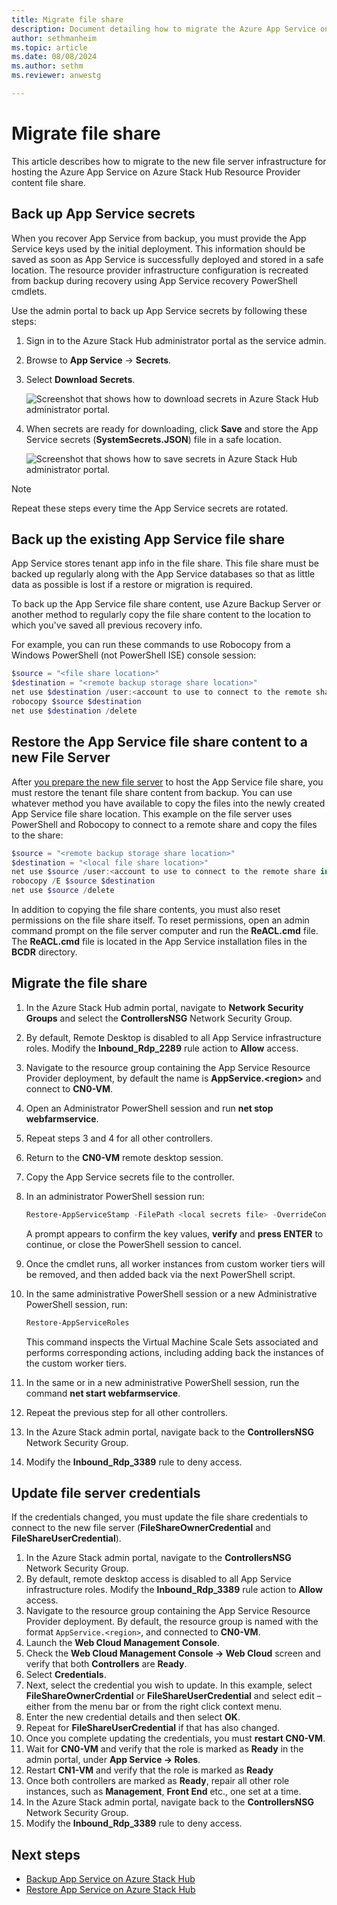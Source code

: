 ```yaml
---
title: Migrate file share  
description: Document detailing how to migrate the Azure App Service on Azure Stack Hub tenant content file share.
author: sethmanheim
ms.topic: article
ms.date: 08/08/2024
ms.author: sethm
ms.reviewer: anwestg

---
```


# Migrate file share

This article describes how to migrate to the new file server infrastructure for hosting the Azure App Service on Azure Stack Hub Resource Provider content file share.

## Back up App Service secrets

When you recover App Service from backup, you must provide the App Service keys used by the initial deployment. This information should be saved as soon as App Service is successfully deployed and stored in a safe location. The resource provider infrastructure configuration is recreated from backup during recovery using App Service recovery PowerShell cmdlets.

Use the admin portal to back up App Service secrets by following these steps:

1. Sign in to the Azure Stack Hub administrator portal as the service admin.
1. Browse to **App Service** -> **Secrets**.
1. Select **Download Secrets**.

   ![Screenshot that shows how to download secrets in Azure Stack Hub administrator portal.](./media/app-service-back-up/download-secrets.png)

1. When secrets are ready for downloading, click **Save** and store the App Service secrets (**SystemSecrets.JSON**) file in a safe location.

   ![Screenshot that shows how to save secrets in Azure Stack Hub administrator portal.](./media/app-service-back-up/save-secrets.png)

> [!NOTE]
> Repeat these steps every time the App Service secrets are rotated.

## Back up the existing App Service file share

App Service stores tenant app info in the file share. This file share must be backed up regularly along with the App Service databases so that as little data as possible is lost if a restore or migration is required.

To back up the App Service file share content, use Azure Backup Server or another method to regularly copy the file share content to the location to which you've saved all previous recovery info.

For example, you can run these commands to use Robocopy from a Windows PowerShell (not PowerShell ISE) console session:

```powershell
$source = "<file share location>"
$destination = "<remote backup storage share location>"
net use $destination /user:<account to use to connect to the remote share in the format of domain\username> *
robocopy $source $destination
net use $destination /delete
```

## Restore the App Service file share content to a new File Server

After [you prepare the new file server](azure-stack-app-service-before-you-get-started.md#prepare-the-file-server) to host the App Service file share, you must restore the tenant file share content from backup. You can use whatever method you have available to copy the files into the newly created App Service file share location. This example on the file server uses PowerShell and Robocopy to connect to a remote share and copy the files to the share:

```powershell
$source = "<remote backup storage share location>"
$destination = "<local file share location>"
net use $source /user:<account to use to connect to the remote share in the format of domain\username> *
robocopy /E $source $destination
net use $source /delete
```

In addition to copying the file share contents, you must also reset permissions on the file share itself. To reset permissions, open an admin command prompt on the file server computer and run the **ReACL.cmd** file. The **ReACL.cmd** file is located in the App Service installation files in the **BCDR** directory.

## Migrate the file share

1. In the Azure Stack Hub admin portal, navigate to **Network Security Groups** and select the **ControllersNSG** Network Security Group.
1. By default, Remote Desktop is disabled to all App Service infrastructure roles. Modify the **Inbound_Rdp_2289** rule action to **Allow** access.
1. Navigate to the resource group containing the App Service Resource Provider deployment, by default the name is **AppService.\<region\>** and connect to **CN0-VM**.
1. Open an Administrator PowerShell session and run **net stop webfarmservice**.
1. Repeat steps 3 and 4 for all other controllers.
1. Return to the **CN0-VM** remote desktop session.
1. Copy the App Service secrets file to the controller.
1. In an administrator PowerShell session run:

   ```powershell
   Restore-AppServiceStamp -FilePath <local secrets file> -OverrideContentShare <new file share location> -CoreBackupFilePath <filepath>
   ```

   A prompt appears to confirm the key values, **verify** and **press ENTER** to continue, or close the PowerShell session to cancel.

1. Once the cmdlet runs, all worker instances from custom worker tiers will be removed, and then added back via the next PowerShell script.
1. In the same administrative PowerShell session or a new Administrative PowerShell session, run:

   ```powershell
   Restore-AppServiceRoles
   ```

   This command inspects the Virtual Machine Scale Sets associated and performs corresponding actions, including adding back the instances of the custom worker tiers.

1. In the same or in a new administrative PowerShell session, run the command **net start webfarmservice**.
1. Repeat the previous step for all other controllers.
1. In the Azure Stack admin portal, navigate back to the **ControllersNSG** Network Security Group.
1. Modify the **Inbound_Rdp_3389** rule to deny access.

## Update file server credentials

If the credentials changed, you must update the file share credentials to connect to the new file server (**FileShareOwnerCredential** and **FileShareUserCredential**).

1. In the Azure Stack admin portal, navigate to the **ControllersNSG** Network Security Group.
1. By default, remote desktop access is disabled to all App Service infrastructure roles. Modify the **Inbound_Rdp_3389** rule action to **Allow** access.
1. Navigate to the resource group containing the App Service Resource Provider deployment. By default, the resource group is named with the format `AppService.<region>`, and connected to **CN0-VM**.
1. Launch the **Web Cloud Management Console**.
1. Check the **Web Cloud Management Console -> Web Cloud** screen and verify that both **Controllers** are **Ready**.
1. Select **Credentials**.
1. Next, select the credential you wish to update. In this example, select **FileShareOwnerCrdential** or **FileShareUserCredential** and select edit – either from the menu bar or from the right click context menu.
1. Enter the new credential details and then select **OK**.
1. Repeat for **FileShareUserCredential** if that has also changed.
1. Once you complete updating the credentials, you must **restart CN0-VM**.
1. Wait for **CN0-VM** and verify that the role is marked as **Ready** in the admin portal, under **App Service -> Roles**.
1. Restart **CN1-VM** and verify that the role is marked as **Ready**
1. Once both controllers are marked as **Ready**, repair all other role instances, such as **Management**, **Front End** etc., one set at a time.
1. In the Azure Stack admin portal, navigate back to the **ControllersNSG** Network Security Group.
1. Modify the **Inbound_Rdp_3389** rule to deny access.

## Next steps

- [Backup App Service on Azure Stack Hub](app-service-back-up.md)
- [Restore App Service on Azure Stack Hub](app-service-recover.md)
